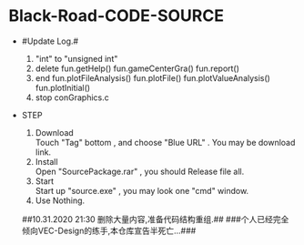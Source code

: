 ﻿# Black-Road-CODE-SOURCE
+ #Update Log.# 
  1. "int" to "unsigned int" 
  2. delete fun.getHelp() fun.gameCenterGra() fun.report() 
  3. end fun.plotFileAnalysis() fun.plotFile() fun.plotValueAnalysis() fun.plotInitial()
  4. stop conGraphics.c
+ STEP  
  1. Download  
    Touch "Tag" bottom , and choose "Blue URL" . You may be download link.  
  2. Install   
    Open "SourcePackage.rar" , you should Release file all.  
  3. Start  
    Start up "source.exe" , you may look one "cmd" window.  
  4. Use
    Nothing.  

  ##10.31.2020 21:30 删除大量内容,准备代码结构重组.##
  ###个人已经完全倾向VEC-Design的练手,本仓库宣告半死亡...###